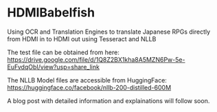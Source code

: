 # HDMIBabelfish
Using OCR and Translation Engines to translate Japanese RPGs directly from HDMI in to HDMI out using Tesseract and NLLB

The test file can be obtained from here:
https://drive.google.com/file/d/1Q8Z2BX1kha8A5MZN6Pw-5e-EuFvdqObI/view?usp=share_link

The NLLB Model files are accessible from HuggingFace: https://huggingface.co/facebook/nllb-200-distilled-600M

A blog post with detailed information and explainations will follow soon.
